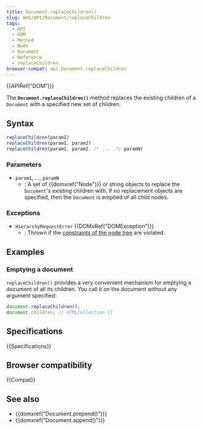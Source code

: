 ```yaml
---
title: Document.replaceChildren()
slug: Web/API/Document/replaceChildren
tags:
  - API
  - DOM
  - Method
  - Node
  - Document
  - Reference
  - replaceChildren
browser-compat: api.Document.replaceChildren
---
```

{{APIRef("DOM")}}

The **`Document.replaceChildren()`** method replaces the
existing children of a `Document` with a specified new set of children.

## Syntax

```js
replaceChildren(param1)
replaceChildren(param1, param2)
replaceChildren(param1, param2, /* ... ,*/ paramN)
```

### Parameters

- `param1`, ..., `paramN`
  - : A set of {{domxref("Node")}} or string objects to replace the
    `Document`'s existing children with. If no replacement objects are
    specified, then the `Document` is emptied of all child nodes.

### Exceptions

- `HierarchyRequestError` {{DOMxRef("DOMException")}}
  - : Thrown if the [constraints of the node tree](https://dom.spec.whatwg.org/#concept-node-tree) are violated.

## Examples

### Emptying a document

`replaceChildren()` provides a very convenient mechanism for emptying a document
of all its children. You call it on the document without any argument specified:

```js
document.replaceChildren();
document.children; // HTMLCollection []
```

## Specifications

{{Specifications}}

## Browser compatibility

{{Compat}}

## See also

- {{domxref("Document.prepend()")}}
- {{domxref("Document.append()")}}
